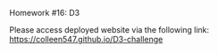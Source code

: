 Homework #16: D3

Please access deployed website via the following link: https://colleen547.github.io/D3-challenge
